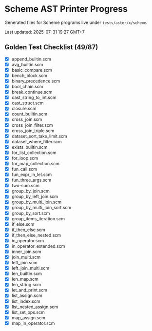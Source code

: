 # Scheme AST Printer Progress

Generated files for Scheme programs live under `tests/aster/x/scheme`.

Last updated: 2025-07-31 19:27 GMT+7

## Golden Test Checklist (49/87)
- [x] append_builtin.scm
- [x] avg_builtin.scm
- [x] basic_compare.scm
- [x] bench_block.scm
- [x] binary_precedence.scm
- [x] bool_chain.scm
- [x] break_continue.scm
- [x] cast_string_to_int.scm
- [x] cast_struct.scm
- [x] closure.scm
- [x] count_builtin.scm
- [x] cross_join.scm
- [x] cross_join_filter.scm
- [x] cross_join_triple.scm
- [x] dataset_sort_take_limit.scm
- [x] dataset_where_filter.scm
- [x] exists_builtin.scm
- [x] for_list_collection.scm
- [x] for_loop.scm
- [x] for_map_collection.scm
- [x] fun_call.scm
- [x] fun_expr_in_let.scm
- [x] fun_three_args.scm
- [x] two-sum.scm
- [x] group_by_join.scm
- [x] group_by_left_join.scm
- [x] group_by_multi_join.scm
- [x] group_by_multi_join_sort.scm
- [x] group_by_sort.scm
- [x] group_items_iteration.scm
- [x] if_else.scm
- [x] if_then_else.scm
- [x] if_then_else_nested.scm
- [x] in_operator.scm
- [x] in_operator_extended.scm
- [x] inner_join.scm
- [x] join_multi.scm
- [x] left_join.scm
- [x] left_join_multi.scm
- [x] len_builtin.scm
- [x] len_map.scm
- [x] len_string.scm
- [x] let_and_print.scm
- [x] list_assign.scm
- [x] list_index.scm
- [x] list_nested_assign.scm
- [x] list_set_ops.scm
- [x] map_assign.scm
- [x] map_in_operator.scm
